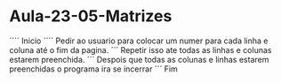 # Aula-23-05-Matrizes
´´´´
Inicio
´´´´
Pedir ao usuario para colocar um numer para cada linha e coluna até o fim da pagina.
´´´
Repetir isso ate todas as linhas e colunas estarem preenchida.
´´´
Despois que todas as colunas e linhas estarem preenchidas o programa ira se incerrar 
´´´
Fim
